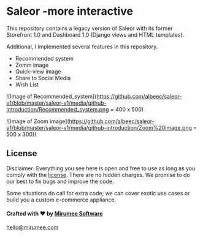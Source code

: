 # Saleor -more interactive 

This repository contains a legacy version of Saleor with its former Storefront 1.0 and Dashboard 1.0 (Django views and HTML templates).

Additional, I implemented several features in this repository.
  - Recommended system
  - Zomm image
  - Quick-view image
  - Share to Social Media
  - Wish List
  
![Image of Recommended_system](https://github.com/albeec/saleor-v1/blob/master/saleor-v1/media/github-introduction/Recommended_system.png = 400 x 500)

![Image of Zoom image](https://github.com/albeec/saleor-v1/blob/master/saleor-v1/media/github-introduction/Zoom%20image.png = 500 x 300))

## License

Disclaimer: Everything you see here is open and free to use as long as you comply with the [license](https://github.com/mirumee/saleor/blob/master/LICENSE). There are no hidden charges. We promise to do our best to fix bugs and improve the code.

Some situations do call for extra code; we can cover exotic use cases or build you a custom e-commerce appliance.

#### Crafted with ❤️ by [Mirumee Software](http://mirumee.com)

hello@mirumee.com
